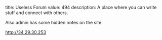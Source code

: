 title: Useless Forum
value: 494
description: A place where you can write stuff and connect with others.

Also admin has some hidden notes on the site.

http://34.29.30.253
